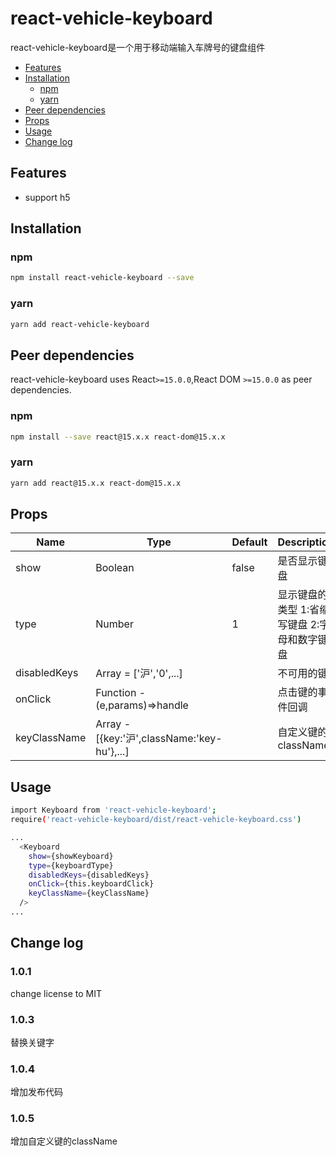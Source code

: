# react-vehicle-keyboard

react-vehicle-keyboard是一个用于移动端输入车牌号的键盘组件


+ [Features](#features)
+ [Installation](#installation)
  + [npm](#npm)
  + [yarn](#yarn)
+ [Peer dependencies](#peer-dependencies)
+ [Props](#props)
+ [Usage](#usage)
+ [Change log](#change-log)

## Features
* support h5

## Installation

### npm
```bash
npm install react-vehicle-keyboard --save
```

### yarn
```bash
yarn add react-vehicle-keyboard
```

## Peer dependencies
react-vehicle-keyboard uses React`>=15.0.0`,React DOM `>=15.0.0` as peer dependencies.
### npm
```bash
npm install --save react@15.x.x react-dom@15.x.x
```

### yarn
```bash
yarn add react@15.x.x react-dom@15.x.x
```

## Props
Name|Type|Default|Description
-|-|-|-
show|Boolean|false|是否显示键盘
type|Number|1|显示键盘的类型 1:省缩写键盘 2:字母和数字键盘
disabledKeys|Array = ['沪','0',...]||不可用的键
onClick|Function - (e,params)=>handle||点击键的事件回调
keyClassName|Array - [{key:'沪',className:'key-hu'},...]||自定义键的className

## Usage
```bash
import Keyboard from 'react-vehicle-keyboard';
require('react-vehicle-keyboard/dist/react-vehicle-keyboard.css')

...
  <Keyboard
    show={showKeyboard}
    type={keyboardType}
    disabledKeys={disabledKeys}
    onClick={this.keyboardClick}
    keyClassName={keyClassName}
  />
...
```

## Change log

### 1.0.1
change license to MIT

### 1.0.3
替换关键字

### 1.0.4
增加发布代码

### 1.0.5
增加自定义键的className